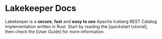 # Lakekeeper Docs

Lakekeeper is a **secure**, **fast** and **easy to use** Apache Iceberg REST Catalog implementation written in Rust.
Start by reading the [quickstart tutorial], then check the [User Guide] for more information.

